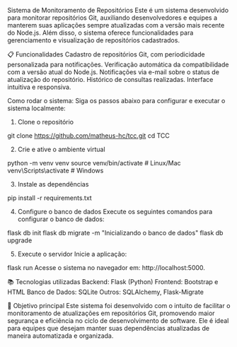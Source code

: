Sistema de Monitoramento de Repositórios
Este é um sistema desenvolvido para monitorar repositórios Git, auxiliando desenvolvedores e equipes a manterem suas aplicações sempre atualizadas com a versão mais recente do Node.js. Além disso, o sistema oferece funcionalidades para gerenciamento e visualização de repositórios cadastrados.

📋 Funcionalidades
Cadastro de repositórios Git, com periodicidade personalizada para notificações.
Verificação automática da compatibilidade com a versão atual do Node.js.
Notificações via e-mail sobre o status de atualização do repositório.
Histórico de consultas realizadas.
Interface intuitiva e responsiva.

Como rodar o sistema:
Siga os passos abaixo para configurar e executar o sistema localmente:

1. Clone o repositório

git clone https://github.com/matheus-hc/tcc.git
cd TCC

2. Crie e ative o ambiente virtual

python -m venv venv
source venv/bin/activate  # Linux/Mac
venv\Scripts\activate  # Windows

3. Instale as dependências

pip install -r requirements.txt

4. Configure o banco de dados
Execute os seguintes comandos para configurar o banco de dados:

flask db init
flask db migrate -m "Inicializando o banco de dados"
flask db upgrade

5. Execute o servidor
Inicie a aplicação:

flask run
Acesse o sistema no navegador em: http://localhost:5000.

📚 Tecnologias utilizadas
Backend: Flask (Python)
Frontend: Bootstrap e HTML
Banco de Dados: SQLite
Outros: SQLAlchemy, Flask-Migrate

🌟 Objetivo principal
Este sistema foi desenvolvido com o intuito de facilitar o monitoramento de atualizações em repositórios Git, promovendo maior segurança e eficiência no ciclo de desenvolvimento de software. 
Ele é ideal para equipes que desejam manter suas dependências atualizadas de maneira automatizada e organizada.
